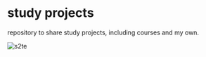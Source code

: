 # study projects
 repository to share study projects, including courses and my own.

 ![s2te](https://github.com/s2te/study-projects/assets/99068679/2bc1837a-9b9f-4272-91fb-b6f5dcadd8f0)

